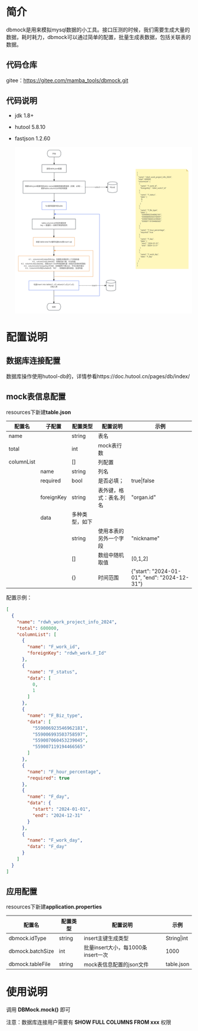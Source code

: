 # 简介

dbmock是用来模拟mysql数据的小工具。接口压测的时候，我们需要生成大量的数据，耗时耗力，dbmock可以通过简单的配置，批量生成表数据，包括关联表的数据。

## 代码仓库

gitee：https://gitee.com/mamba_tools/dbmock.git

## 代码说明

- jdk 1.8+

- hutool 5.8.10

- fastjson 1.2.60

  ![](doc/readme/dbmock.png)

# 配置说明

## 数据库连接配置

数据库操作使用hutool-db的，详情参看https://doc.hutool.cn/pages/db/index/

## mock表信息配置

resources下新建**table.json**

| 配置名     | 子配置     | 配置类型       | 配置说明                | 示例                                          |
| ---------- | ---------- | -------------- | ----------------------- | --------------------------------------------- |
| name       |            | string         | 表名                    |                                               |
| total      |            | int            | mock表行数              |                                               |
| columnList |            | []             | 列配置                  |                                               |
|            | name       | string         | 列名                    |                                               |
|            | required   | bool           | 是否必填；              | true\|false                                   |
|            | foreignKey | string         | 表外键，格式：表名.列名 | "organ.id"                                    |
|            | data       | 多种类型，如下 |                         |                                               |
|            |            | string         | 使用本表的另外一个字段  | "nickname"                                    |
|            |            | []             | 数组中随机取值          | [0,1,2]                                       |
|            |            | {}             | 时间范围                | {"start": "2024-01-01",  "end": "2024-12-31"} |

配置示例：

```json
[
  {
    "name": "rdwh_work_project_info_2024",
    "total": 600000,
    "columnList": [
      {
        "name": "F_work_id",
        "foreignKey": "rdwh_work.F_Id"
      },
      {
        "name": "F_status",
        "data": [
          0,
          1
        ]
      },
      {
        "name": "F_Biz_type",
        "data": [
          "559006923546962181",
          "559006993503758597",
          "559007060453239045",
          "559007119194466565"
        ]
      },
      {
        "name": "F_hour_percentage",
        "required": true
      },
      {
        "name": "F_day",
        "data": {
          "start": "2024-01-01",
          "end": "2024-12-31"
        }
      },
      {
        "name": "F_work_day",
        "data": "F_day"
      } 
    ]
  }
]
```

## 应用配置

resources下新建**application.properties**

| 配置名           | 配置类型 | 配置说明                           | 示例       |
| ---------------- | -------- | ---------------------------------- | ---------- |
| dbmock.idType    | string   | insert主键生成类型                 | String\|int |
| dbmock.batchSize | int      | 批量insert大小，每1000条insert一次 | 1000       |
| dbmock.tableFile | string   | mock表信息配置的json文件           | table.json |

# 使用说明

调用 **DBMock.mock()** 即可

注意：数据库连接用户需要有 **SHOW FULL COLUMNS FROM xxx** 权限

